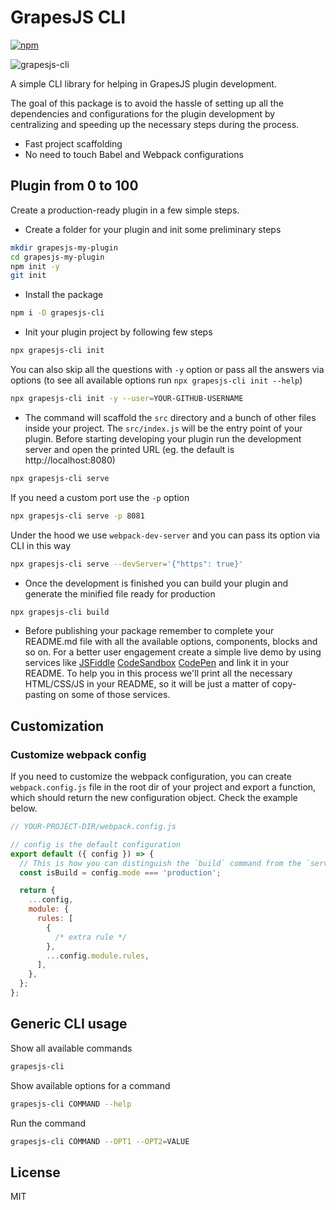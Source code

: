 # GrapesJS CLI

[![npm](https://img.shields.io/npm/v/grapesjs-cli.svg)](https://www.npmjs.com/package/grapesjs-cli)

![grapesjs-cli](https://user-images.githubusercontent.com/11614725/67523496-0ed41300-f6af-11e9-9850-7175355f2946.jpg)

A simple CLI library for helping in GrapesJS plugin development.

The goal of this package is to avoid the hassle of setting up all the dependencies and configurations for the plugin development by centralizing and speeding up the necessary steps during the process.

- Fast project scaffolding
- No need to touch Babel and Webpack configurations

## Plugin from 0 to 100

Create a production-ready plugin in a few simple steps.

- Create a folder for your plugin and init some preliminary steps

```sh
mkdir grapesjs-my-plugin
cd grapesjs-my-plugin
npm init -y
git init
```

- Install the package

```sh
npm i -D grapesjs-cli
```

- Init your plugin project by following few steps

```sh
npx grapesjs-cli init
```

You can also skip all the questions with `-y` option or pass all the answers via options (to see all available options run `npx grapesjs-cli init --help`)

```sh
npx grapesjs-cli init -y --user=YOUR-GITHUB-USERNAME
```

- The command will scaffold the `src` directory and a bunch of other files inside your project. The `src/index.js` will be the entry point of your plugin. Before starting developing your plugin run the development server and open the printed URL (eg. the default is http://localhost:8080)

```sh
npx grapesjs-cli serve
```

If you need a custom port use the `-p` option

```sh
npx grapesjs-cli serve -p 8081
```

Under the hood we use `webpack-dev-server` and you can pass its option via CLI in this way

```sh
npx grapesjs-cli serve --devServer='{"https": true}'
```

- Once the development is finished you can build your plugin and generate the minified file ready for production

```sh
npx grapesjs-cli build
```

- Before publishing your package remember to complete your README.md file with all the available options, components, blocks and so on.
  For a better user engagement create a simple live demo by using services like [JSFiddle](https://jsfiddle.net) [CodeSandbox](https://codesandbox.io) [CodePen](https://codepen.io) and link it in your README. To help you in this process we'll print all the necessary HTML/CSS/JS in your README, so it will be just a matter of copy-pasting on some of those services.

## Customization

### Customize webpack config

If you need to customize the webpack configuration, you can create `webpack.config.js` file in the root dir of your project and export a function, which should return the new configuration object. Check the example below.

```js
// YOUR-PROJECT-DIR/webpack.config.js

// config is the default configuration
export default ({ config }) => {
  // This is how you can distinguish the `build` command from the `serve`
  const isBuild = config.mode === 'production';

  return {
    ...config,
    module: {
      rules: [
        {
          /* extra rule */
        },
        ...config.module.rules,
      ],
    },
  };
};
```

## Generic CLI usage

Show all available commands

```sh
grapesjs-cli
```

Show available options for a command

```sh
grapesjs-cli COMMAND --help
```

Run the command

```sh
grapesjs-cli COMMAND --OPT1 --OPT2=VALUE
```

## License

MIT
